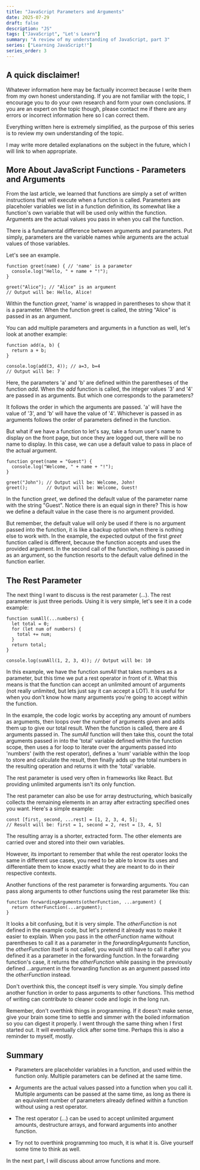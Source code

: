 ```yaml
---
title: "JavaScript Parameters and Arguments"
date: 2025-07-29
draft: false
description: "JS"
tags: ["JavaScript", "Let's Learn"]
summary: "A review of my understanding of JavaScript, part 3"
series: ["Learning JavaScript!"]
series_order: 3
---
```


## A quick disclaimer!

Whatever information here may be factually incorrect because I write them from my own honest understanding. If you are not familiar with the topic, I encourage you to do your own research and form your own conclusions. If you are an expert on the topic though, please contact me if there are any errors or incorrect information here so I can correct them.

Everything written here is extremely simplified, as the purpose of this series is to review my own understanding of the topic.

I may write more detailed explanations on the subject in the future, which I will link to when appropriate.

## More About JavaScript Functions - Parameters and Arguments

From the last article, we learned that functions are simply a set of written instructions that will execute when a function is called. Parameters are placeholer variables we list in a function definition, its somewhat like a function's own variable that will be used only within the function. Arguments are the actual values you pass in when you call the function.

There is a fundamental difference between arguments and parameters. Put simply, parameters are the variable names while arguments are the actual values of those variables.

Let's see an example.

```
function greet(name) { // 'name' is a parameter
  console.log("Hello, " + name + "!");
}

greet("Alice"); // "Alice" is an argument
// Output will be: Hello, Alice!
```

Within the function _greet_, 'name' is wrapped in parentheses to show that it is a parameter. When the function greet is called, the string "Alice" is passed in as an argument.

You can add multiple parameters and arguments in a function as well, let's look at another example:

```
function add(a, b) {
  return a + b;
}

console.log(add(3, 4)); // a=3, b=4
// Output will be: 7
```

Here, the parameters 'a' and 'b' are defined within the parentheses of the function _add_. When the _add_ function is called, the integer values '3' and '4' are passed in as arguments. But which one corresponds to the parameters?

It follows the order in which the arguments are passed. 'a' will have the value of '3', and 'b' will have the value of '4'. Whichever is passed in as arguments follows the order of parameters defined in the function.

But what if we have a function to let's say, take a forum user's name to display on the front page, but once they are logged out, there will be no name to display. In this case, we can use a default value to pass in place of the actual argument.

```
function greet(name = "Guest") {
  console.log("Welcome, " + name + "!");
}

greet("John"); // Output will be: Welcome, John!
greet();       // Output will be: Welcome, Guest!

```

In the function _greet_, we defined the default value of the parameter name with the string "Guest". Notice there is an equal sign in there? This is how we define a default value in the case there is no argument provided.

But remember, the default value will only be used if there is no argument passed into the function, it is like a backup option when there is nothing else to work with. In the example, the expected output of the first _greet_ function called is different, because the function accepts and uses the provided argument. In the second call of the function, nothing is passed in as an argument, so the function resorts to the default value defined in the function earlier.

## The Rest Parameter

The next thing I want to discuss is the rest parameter (...). The rest parameter is just three periods. Using it is very simple, let's see it in a code example:

```
function sumAll(...numbers) {
  let total = 0;
  for (let num of numbers) {
    total += num;
  }
  return total;
}

console.log(sumAll(1, 2, 3, 4)); // Output will be: 10
```

In this example, we have the function _sumAll_ that takes numbers as a parameter, but this time we put a rest operator in front of it. What this means is that the function can accept an unlimited amount of arguments (not really unlimited, but lets just say it can accept a LOT). It is useful for when you don't know how many arguments you're going to accept within the function.

In the example, the code logic works by accepting any amount of numbers as arguments, then loops over the number of arguments given and adds them up to give our total result. When the function is called, there are 4 arguments passed in. The _sumAll_ function will then take this, count the total arguments passed in into the 'total' variable defined within the function scope, then uses a for loop to iterate over the arguments passed into 'numbers' (with the rest operator), defines a 'num' variable within the loop to store and calculate the result, then finally adds up the total numbers in the resulting operation and returns it with the 'total' variable.

The rest parameter is used very often in frameworks like React. But providing unlimited arguments isn't its only function.

The rest parameter can also be use for array destructuring, which basically collects the remaining elements in an array after extracting specified ones you want. Here's a simple example:

```
const [first, second, ...rest] = [1, 2, 3, 4, 5];
// Result will be: first = 1, second = 2, rest = [3, 4, 5]
```

The resulting array is a shorter, extracted form. The other elements are carried over and stored into their own variables.

However, its important to remember that while the rest operator looks the same in different use cases, you need to be able to know its uses and differentiate them to know exactly what they are meant to do in their respective contexts.

Another functions of the rest parameter is forwarding arguments. You can pass along arguments to other functions using the rest parameter like this:

```
function forwardingArguments(otherFunction, ...argument) {
  return otherFunction(...argument);
}
```

It looks a bit confusing, but it is very simple. The _otherFunction_ is not defined in the example code, but let's pretend it already was to make it easier to explain. When you pass in the _otherFunction_ name without parentheses to call it as a parameter in the _forwardingArguments_ function, the _otherFunction_ itself is not called, you would still have to call it after you defined it as a parameter in the forwarding function. In the forwarding function's case, it returns the _otherFunction_ while passing in the previously defined ...argument in the forwarding function as an argument passed into the _otherFunction_ instead.

Don't overthink this, the concept itself is very simple. You simply define another function in order to pass arguments to other functions. This method of writing can contribute to cleaner code and logic in the long run.

Remember, don't overthink things in programming. If it doesn't make sense, give your brain some time to settle and simmer with the boiled information so you can digest it properly. I went through the same thing when I first started out. It will eventually click after some time. Perhaps this is also a reminder to myself, mostly.

## Summary

- Parameters are placeholder variables in a function, and used within the function only. Multiple parameters can be defined at the same time.

- Arguments are the actual values passed into a function when you call it. Multiple arguments can be passed at the same time, as long as there is an equivalent number of parameters already defined within a function without using a rest operator.

- The rest operator (...) can be used to accept unlimited argument amounts, destructure arrays, and forward arguments into another function.

- Try not to overthink programming too much, it is what it is. Give yourself some time to think as well.

In the next part, I will discuss about arrow functions and more.
